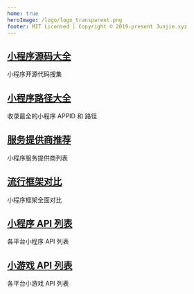 ```yaml
---
home: true
heroImage: /logo/logo_transparent.png
footer: MIT Licensed | Copyright © 2019-present Junjie.xyz
---
```


<div class="features">

  <div class="feature">
    <h2><a href="/case">小程序源码大全</a> </h2>
    <p>小程序开源代码搜集</p>
  </div>

  <div class="feature">
    <h2><a href="/appid">小程序路径大全</a> </h2>
    <p>收录最全的小程序 APPID 和 路径</p>
  </div>

  <div class="feature">
    <h2><a href="/eco/vender">服务提供商推荐</a></h2>
    <p>小程序服务提供商列表</p>
  </div>

  <div class="feature">
    <h2><a href="/eco/framework">流行框架对比</a> </h2>
    <p>小程序框架全面对比</p>
  </div>




   <div class="feature">
    <h2><a href="/doc/api">小程序 API 列表</a></h2>
    <p>各平台小程序 API 列表</p>
  </div>
   <div class="feature">
    <h2><a href="/doc/game">小游戏 API 列表</a></h2>
    <p>各平台小游戏 API 列表</p>
  </div>

</div>
